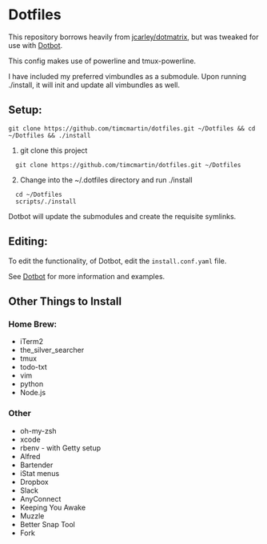 # Dotfiles

This repository borrows heavily from [jcarley/dotmatrix](https://github.com/jcarley/dotmatrix),
but was tweaked for use with [Dotbot](https://github.com/anishathalye/dotbot).

This config makes use of powerline and tmux-powerline.

I have included my preferred vimbundles as a submodule.  Upon running ./install, it will init and update all vimbundles as well.

## Setup:

`git clone https://github.com/timcmartin/dotfiles.git ~/Dotfiles && cd ~/Dotfiles && ./install`

1. git clone this project

```
  git clone https://github.com/timcmartin/dotfiles.git ~/Dotfiles
```

2. Change into the ~/.dotfiles directory and run ./install

```
  cd ~/Dotfiles
  scripts/./install
```

Dotbot will update the submodules and create the requisite symlinks.

## Editing:

To edit the functionality, of Dotbot, edit the `install.conf.yaml` file.

See [Dotbot](https://github.com/anishathalye/dotbot) for more information and examples.

## Other Things to Install

### Home Brew:
* iTerm2
* the_silver_searcher
* tmux
* todo-txt
* vim
* python
* Node.js

### Other
* oh-my-zsh
* xcode
* rbenv - with Getty setup
* Alfred
* Bartender
* iStat menus
* Dropbox
* Slack
* AnyConnect
* Keeping You Awake
* Muzzle
* Better Snap Tool
* Fork
